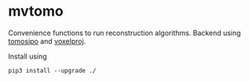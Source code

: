 # mvtomo

Convenience functions to run reconstruction algorithms.
Backend using [tomosipo](https://github.com/ahendriksen/tomosipo) and [voxelproj](https://github.com/axarekma/voxelproj).

Install using

```
pip3 install --upgrade ./
```

